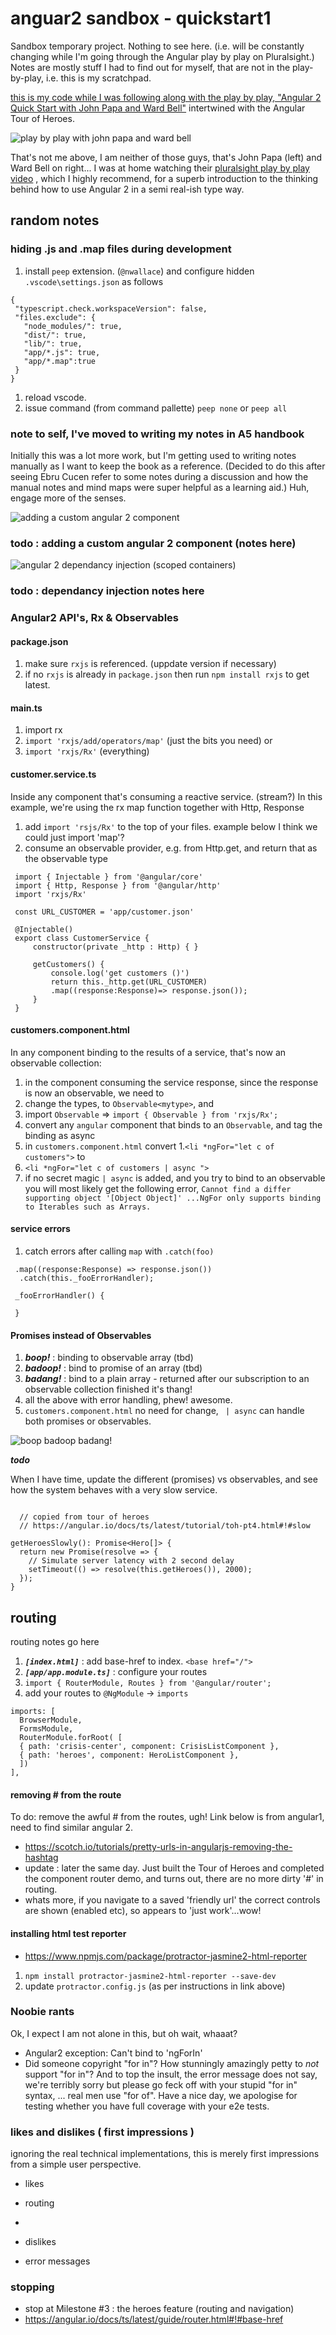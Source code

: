 # anguar2 sandbox - quickstart1

Sandbox temporary project. Nothing to see here. (i.e. will be constantly changing while I'm going through the Angular play by play on Pluralsight.) Notes are mostly stuff I had to find out for myself, that are not in the play-by-play, i.e. this is my scratchpad.

[this is my code while I was following along with the play by play, "Angular 2 Quick Start with John Papa and Ward Bell"](https://www.pluralsight.com/courses/play-by-play-angular-2-quick-start-john-papa-ward-bell) intertwined with the Angular Tour of Heroes.

![play by play with john papa and ward bell](notes/play-by-play.png)

That's not me above, I am neither of those guys, that's John Papa (left) and Ward Bell on right... I was at home watching their [pluralsight play by play video](https://www.pluralsight.com/courses/play-by-play-angular-2-quick-start-john-papa-ward-bell)
, which I highly recommend, for a superb introduction to the thinking behind how to use Angular 2 in a semi real-ish type way. 

## random notes

### hiding .js and .map files during development

1. install `peep` extension. (`@nwallace`) and configure hidden `.vscode\settings.json` as follows
 
 ```
{
  "typescript.check.workspaceVersion": false,
  "files.exclude": {
    "node_modules/": true,
    "dist/": true,
    "lib/": true,
    "app/*.js": true,
    "app/*.map":true
  }
}
 ```

1. reload vscode.
1. issue command (from command pallette) `peep none` or `peep all`

### note to self, I've moved to writing my notes in A5 handbook

Initially this was a lot more work, but I'm getting used to writing notes manually as I want to keep the book as a reference. (Decided to do this after seeing Ebru Cucen refer to some notes during a discussion and how the manual notes and mind maps were super helpful as a learning aid.) Huh, engage more of the senses.

![adding a custom angular 2 component](notes/page1.png)

### todo : adding a custom angular 2 component (notes here)

![angular 2 dependancy injection (scoped containers)](notes/page2.png)

### todo : dependancy injection notes here

### Angular2 API's, Rx & Observables

#### package.json

1. make sure `rxjs` is referenced. (uppdate version if necessary)
 1. if no `rxjs` is already in `package.json` then run `npm install rxjs` to get latest.

#### main.ts

1. import rx
 1. `import 'rxjs/add/operators/map'` (just the bits you need) or
 1. `import 'rxjs/Rx'`  (everything)

#### customer.service.ts

Inside any component that's consuming a reactive service. (stream?) In this example, we're using the rx map function together with Http, Response

1. add `import 'rsjs/Rx'` to the top of your files. example below I think we could just import 'map'?
1. consume an observable provider, e.g. from Http.get, and return that as the observable type

 ```
  import { Injectable } from '@angular/core'
  import { Http, Response } from '@angular/http'
  import 'rxjs/Rx' 

  const URL_CUSTOMER = 'app/customer.json'

  @Injectable()
  export class CustomerService {
      constructor(private _http : Http) { }
    
      getCustomers() {
          console.log('get customers ()')
          return this._http.get(URL_CUSTOMER)
          .map((response:Response)=> response.json());
      }
  }

 ```

#### customers.component.html

In any component binding to the results of a service, that's now an observable collection:

1. in the component consuming the service response, since the response is now an observable, we need to 
 1. change the types, to `Observable<mytype>`, and 
 1. import `Observable` => `import { Observable } from 'rxjs/Rx';` 
1. convert any `angular` component that binds to an `Observable`, and tag the binding as async
 1. in `customers.component.html` convert 
  1.`<li *ngFor="let c of customers">` to   
  1. `<li *ngFor="let c of customers | async ">`
1. if no secret magic `| async` is added, and you try to bind to an observable you will most likely get the following error, `Cannot find a differ supporting object '[Object Object]' ...NgFor only supports binding to Iterables such as Arrays.`

#### service errors

1. catch errors after calling `map` with `.catch(foo)`

```
 .map((response:Response) => response.json())
  .catch(this._fooErrorHandler);

 _fooErrorHandler() {

 }

```

#### Promises instead of Observables

1. ***boop!*** : binding to observable array (tbd)
1. ***badoop!*** : bind to promise of an array (tbd)
1. ***badang!*** : bind to a plain array - returned after our subscription to an observable collection finished it's thang! 
1. all the above with error handling, phew! awesome.
1. `customers.component.html` no need for change, ` | async` can handle both promises or observables.

![boop badoop badang!](notes/boop-badoop.png)

***todo***

When I have time, update the different (promises) vs observables, and see how the system behaves with a very slow service.

```

  // copied from tour of heroes
  // https://angular.io/docs/ts/latest/tutorial/toh-pt4.html#!#slow

getHeroesSlowly(): Promise<Hero[]> {
  return new Promise(resolve => {
    // Simulate server latency with 2 second delay
    setTimeout(() => resolve(this.getHeroes()), 2000);
  });
}

```

## routing

routing notes go here


1. ***`[index.html]`*** : add base-href to index. `<base href="/">`
1. ***`[app/app.module.ts]`*** : configure your routes
 1. `import { RouterModule, Routes } from '@angular/router';`
 1. add your routes to `@NgModule` -> `imports` 
 
  ```  
  imports: [
    BrowserModule,
    FormsModule,
    RouterModule.forRoot( [
    { path: 'crisis-center', component: CrisisListComponent },
    { path: 'heroes', component: HeroListComponent },
    ])
  ],

  ```

#### removing # from the route

To do: remove the awful # from the routes, ugh! Link below is from angular1, need to find similar angular 2.

- https://scotch.io/tutorials/pretty-urls-in-angularjs-removing-the-hashtag
- update : later the same day. Just built the Tour of Heroes and completed the component router demo, and turns out, there are no more dirty '#' in routing.
- whats more, if you navigate to a saved 'friendly url' the correct controls are shown (enabled etc), so appears to 'just work'...wow!

#### installing html test reporter

- https://www.npmjs.com/package/protractor-jasmine2-html-reporter

1. `npm install protractor-jasmine2-html-reporter --save-dev`
1. update `protractor.config.js` (as per instructions in link above)

### Noobie rants

Ok, I expect I am not alone in this, but oh wait, whaaat?

- Angular2 exception: Can't bind to 'ngForIn'
 - Did someone copyright "for in"? How stunningly amazingly petty to *not* support "for in"? And to top the insult, the error message does not say, we're terribly sorry but please go feck off with your stupid "for in" syntax, ... real men use "for of". Have a nice day, we apologise for testing whether you have full coverage with your e2e tests.

### likes and dislikes ( first impressions )

ignoring the real technical implementations, this is merely first impressions from a simple user perspective.

- likes
 - routing
  - 


- dislikes
 - error messages

### stopping

- stop at Milestone #3 : the heroes feature (routing and navigation)
- https://angular.io/docs/ts/latest/guide/router.html#!#base-href



